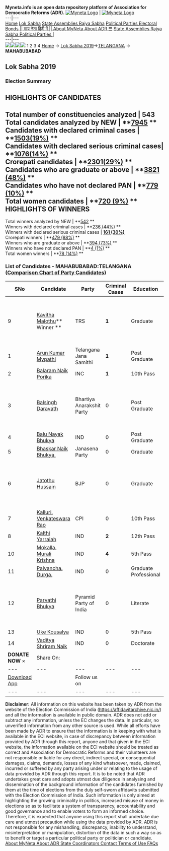**Myneta.info is an open data repository platform of Association for Democratic Reforms (ADR).**
[![Myneta Logo](https://www.myneta.info/lib/img/myneta-logo.png)](https://www.myneta.info/) | [![Myneta Logo](https://www.myneta.info/lib/img/adr-logo.png)](https://adrindia.org)  
---|---  
[Home](https://www.myneta.info/) [Lok Sabha](https://www.myneta.info/#ls "Lok Sabha") [ State Assemblies ](https://www.myneta.info/#sa "State Assemblies") [Rajya Sabha](https://www.myneta.info/#rs "Rajya Sabha") [Political Parties ](https://www.myneta.info/party "Political Parties") [ Electoral Bonds ](https://www.myneta.info/electoral_bonds "Electoral Bonds") [ || माय नेता हिंदी में || ](https://translate.google.co.in/translate?prev=hp&hl=en&js=y&u=www.myneta.info&sl=en&tl=hi&history_state0=) [ About MyNeta ](https://adrindia.org/content/about-myneta) [ About ADR ](https://adrindia.org/about-adr/who-we-are) [☰](javascript:void\(0\))
[ State Assemblies ](https://www.myneta.info/#sa "State Assemblies") [ Rajya Sabha ](https://www.myneta.info/#rs "Rajya Sabha") [ Political Parties ](https://www.myneta.info/party "Political Parties")
|   
---|---  
![](https://www.myneta.info/lib/img/banner/banner-1.png)![](https://www.myneta.info/lib/img/banner/banner-2.png)![](https://www.myneta.info/lib/img/banner/banner-3.png)![](https://www.myneta.info/lib/img/banner/banner-4.png)
1  2  3  4 
[Home](https://www.myneta.info/) → [Lok Sabha 2019](https://www.myneta.info/LokSabha2019/)→[TELANGANA](https://www.myneta.info/LokSabha2019/index.php?action=show_constituencies&state_id=69) → **MAHABUBABAD**
### 
## Lok Sabha 2019
###  Election Summary 
HIGHLIGHTS OF CANDIDATES  
---  
Total number of constituencies analyzed |  543   
Total candidates analyzed by NEW | **[7945](https://www.myneta.info/LokSabha2019/index.php?action=summary&subAction=candidates_analyzed&sort=candidate#summary) **  
Candidates with declared criminal cases | **[1503(19%)](https://www.myneta.info/LokSabha2019/index.php?action=summary&subAction=crime&sort=candidate#summary) **  
Candidates with declared serious criminal cases| **[1076(14%)](https://www.myneta.info/LokSabha2019/index.php?action=summary&subAction=serious_crime&sort=candidate#summary) **  
Crorepati candidates | **[2301(29%)](https://www.myneta.info/LokSabha2019/index.php?action=summary&subAction=crorepati&sort=candidate#summary) **  
Candidates who are graduate or above | **[3821 (48%)](https://www.myneta.info/LokSabha2019/index.php?action=summary&subAction=education&sort=candidate#summary) **  
Candidates who have not declared PAN | **[779 (10%)](https://www.myneta.info/LokSabha2019/index.php?action=summary&subAction=without_pan&sort=candidate#summary) **  
Total women candidates | **[720 (9%)](https://www.myneta.info/LokSabha2019/index.php?action=summary&subAction=women_candidate&sort=candidate#summary) **  
HIGHLIGHTS OF WINNERS  
---  
Total winners analyzed by NEW | **[542](https://www.myneta.info/LokSabha2019/index.php?action=summary&subAction=winner_analyzed&sort=candidate#summary) **  
Winners with declared criminal cases | **[236 (44%)](https://www.myneta.info/LokSabha2019/index.php?action=summary&subAction=winner_crime&sort=candidate#summary) **  
Winners with declared serious criminal cases | **[161 (30%)](https://www.myneta.info/LokSabha2019/index.php?action=summary&subAction=winner_serious_crime&sort=candidate#summary)**  
Crorepati winners | **[479 (88%)](https://www.myneta.info/LokSabha2019/index.php?action=summary&subAction=winner_crorepati&sort=candidate#summary) **  
Winners who are graduate or above | **[394 (73%)](https://www.myneta.info/LokSabha2019/index.php?action=summary&subAction=winner_education&sort=candidate#summary) **  
Winners who have not declared PAN | **[4 (1%)](https://www.myneta.info/LokSabha2019/index.php?action=summary&subAction=winner_without_pan&sort=candidate#summary) **  
Total women winners | **[78 (14%)](https://www.myneta.info/LokSabha2019/index.php?action=summary&subAction=winner_women&sort=candidate#summary) **  
### List of Candidates - MAHABUBABAD:TELANGANA ([Comparison Chart of Party Candidates](https://www.myneta.info/LokSabha2019/comparisonchart.php?constituency_id=864))
SNo | Candidate| Party| Criminal Cases| Education| Age| Total Assets| Liabilities  
---|---|---|---|---|---|---|---  
9  | [Kavitha Malothu](https://www.myneta.info/LokSabha2019/candidate.php?candidate_id=4645)** Winner ** | TRS | **1** | Graduate| 39 | ![](https://myneta.info/image_v2.php?myneta_folder=LokSabha2019&candidate_id=4645&col=ta) | ![](https://myneta.info/image_v2.php?myneta_folder=LokSabha2019&candidate_id=4645&col=lia)  
1  | [Arun Kumar Mypathi](https://www.myneta.info/LokSabha2019/candidate.php?candidate_id=6878) | Telangana Jana Samithi | **1** | Post Graduate| 33 | Nil | Rs 0 ~   
2  | [Balaram Naik Porika ](https://www.myneta.info/LokSabha2019/candidate.php?candidate_id=4644) | INC | **1** | 10th Pass| 55 | Rs 4,35,70,110 ~ 4 Crore+ | Rs 3,36,00,000 ~ 3 Crore+  
3  | [Balsingh Daravath](https://www.myneta.info/LokSabha2019/candidate.php?candidate_id=6880) | Bhartiya Anarakshit Party | 0 | Post Graduate| 33 | ![](https://myneta.info/image_v2.php?myneta_folder=LokSabha2019&candidate_id=6880&col=ta) | ![](https://myneta.info/image_v2.php?myneta_folder=LokSabha2019&candidate_id=6880&col=lia)  
4  | [Balu Nayak Bhukya](https://www.myneta.info/LokSabha2019/candidate.php?candidate_id=6881) | IND | 0 | Post Graduate| 38 | Rs 27,50,000 ~ 27 Lacs+ | Rs 10,25,000 ~ 10 Lacs+  
5  | [Bhaskar Naik Bhukya.](https://www.myneta.info/LokSabha2019/candidate.php?candidate_id=6883) | Janasena Party | 0 | Graduate| 51 | Rs 1,30,70,000 ~ 1 Crore+ | Rs 16,00,000 ~ 16 Lacs+  
6  | [Jatothu Hussain](https://www.myneta.info/LokSabha2019/candidate.php?candidate_id=6884) | BJP | 0 | Graduate| 37 | ![](https://myneta.info/image_v2.php?myneta_folder=LokSabha2019&candidate_id=6884&col=ta) | ![](https://myneta.info/image_v2.php?myneta_folder=LokSabha2019&candidate_id=6884&col=lia)  
7  | [Kalluri. Venkateswara Rao](https://www.myneta.info/LokSabha2019/candidate.php?candidate_id=6885) | CPI | 0 | 10th Pass| 45 | Rs 6,76,200 ~ 6 Lacs+ | Rs 0 ~   
8  | [Kalthi Yarraiah](https://www.myneta.info/LokSabha2019/candidate.php?candidate_id=7904) | IND | **2** | 12th Pass| 39 | Rs 2,10,000 ~ 2 Lacs+ | Rs 0 ~   
10  | [Mokalla. Murali Krishna](https://www.myneta.info/LokSabha2019/candidate.php?candidate_id=6887) | IND | **4** | 5th Pass| 54 | Rs 14,10,500 ~ 14 Lacs+ | Rs 1,50,000 ~ 1 Lacs+  
11  | [Palvancha. Durga.](https://www.myneta.info/LokSabha2019/candidate.php?candidate_id=6888) | IND | 0 | Graduate Professional| 34 | Rs 11,40,000 ~ 11 Lacs+ | Rs 80,000 ~ 80 Thou+  
12  | [Parvathi Bhukya](https://www.myneta.info/LokSabha2019/candidate.php?candidate_id=4646) | Pyramid Party of India | 0 | Literate| 43 | ![](https://myneta.info/image_v2.php?myneta_folder=LokSabha2019&candidate_id=4646&col=ta) | ![](https://myneta.info/image_v2.php?myneta_folder=LokSabha2019&candidate_id=4646&col=lia)  
13  | [Uke Kousalya](https://www.myneta.info/LokSabha2019/candidate.php?candidate_id=6889) | IND | 0 | 5th Pass| 49 | Rs 5,96,000 ~ 5 Lacs+ | Rs 0 ~   
14  | [Vaditya Shriram Naik](https://www.myneta.info/LokSabha2019/candidate.php?candidate_id=6890) | IND | 0 | Doctorate| 43 | Rs 48,75,000 ~ 48 Lacs+ | Rs 0 ~   
|  **DONATE NOW** × |  Share On:  | [](https://api.whatsapp.com/send?text=https%3A%2F%2Fmyneta.info%2Fpunjab2022%2Findex.php%3Faction%3Dshow_constituencies%26state_id%3D19) | [](https://www.facebook.com/sharer/sharer.php?u=https%3A%2F%2Fmyneta.info%2Fpunjab2022%2Findex.php%3Faction%3Dshow_constituencies%26state_id%3D19) | [](https://twitter.com/share?url=https%3A%2F%2Fmyneta.info%2Fpunjab2022%2Findex.php%3Faction%3Dshow_constituencies%26state_id%3D19)  
---|---|---|---|---  
| [ Download App ](https://play.google.com/store/apps/details?id=com.webrosoft.myneta1&pcampaignid=pcampaignidMKT-Other-global-all-co-prtnr-py-PartBadge-Mar2515-1) | [](https://play.google.com/store/apps/details?id=com.webrosoft.myneta1&pcampaignid=pcampaignidMKT-Other-global-all-co-prtnr-py-PartBadge-Mar2515-1) |  Follow us on  | [](https://www.facebook.com/adrindia.org/) | [](https://twitter.com/adrspeaks) | [](https://groups.google.com/g/national-election-watch?hl=en&pli=1) | [](https://www.instagram.com/adrspeaks/) | [](https://www.youtube.com/user/adrspeaks) | [](https://sharechat.com/profile/adrspeaks)  
---|---|---|---|---|---|---|---|---  
**Disclaimer:** All information on this website has been taken by ADR from the website of the Election Commission of India (https://affidavitarchive.nic.in/) and all the information is available in public domain. ADR does not add or subtract any information, unless the EC changes the data. In particular, no unverified information from any other source is used. While all efforts have been made by ADR to ensure that the information is in keeping with what is available in the ECI website, in case of discrepancy between information provided by ADR through this report, anyone and that given in the ECI website, the information available on the ECI website should be treated as correct and Association for Democratic Reforms and their volunteers are not responsible or liable for any direct, indirect special, or consequential damages, claims, demands, losses of any kind whatsoever, made, claimed, incurred or suffered by any party arising under or relating to the usage of data provided by ADR through this report. It is to be noted that ADR undertakes great care and adopts utmost due diligence in analysing and dissemination of the background information of the candidates furnished by them at the time of elections from the duly self-sworn affidavits submitted with the Election Commission of India. Such information is only aimed at highlighting the growing criminality in politics, increased misuse of money in elections so as to facilitate a system of transparency, accountability and good governance and to enable voters to form an informed choice. Therefore, it is expected that anyone using this report shall undertake due care and utmost precaution while using the data provided by ADR. ADR is not responsible for any mishandling, discrepancy, inability to understand, misinterpretation or manipulation, distortion of the data in such a way so as to benefit or target a particular political party or politician or candidate. 
[ About MyNeta ](https://adrindia.org/content/about-myneta) [ About ADR ](https://adrindia.org/about-adr/who-we-are) [ State Coordinators ](https://adrindia.org/about-adr/state-coordinators) [ Contact ](https://adrindia.org/contact-us) [ Terms of Use ](https://adrindia.org/content/adr-terms-use) [ FAQs ](https://adrindia.org/content/faqs)
